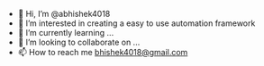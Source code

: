 - 👋 Hi, I’m @abhishek4018
- 👀 I’m interested in creating a easy to use automation framework
- 🌱 I’m currently learning ...
- 💞️ I’m looking to collaborate on ...
- 📫 How to reach me bhishek4018@gmail.com

<!---
abhishek4018/abhishek4018 is a ✨ special ✨ repository because its `README.md` (this file) appears on your GitHub profile.
You can click the Preview link to take a look at your changes.
--->
